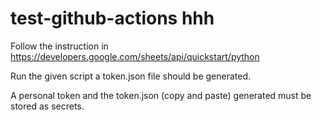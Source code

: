# test-github-actions hhh

Follow the instruction in https://developers.google.com/sheets/api/quickstart/python

Run the given script a token.json file should be generated.
 
A personal token and the token.json (copy and paste) generated must be stored as secrets.
